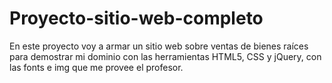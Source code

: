 # Proyecto-sitio-web-completo
En este proyecto voy a armar un sitio web sobre ventas de bienes raíces para demostrar mi dominio con las herramientas HTML5, CSS y jQuery, con las fonts e img que me provee el profesor.
